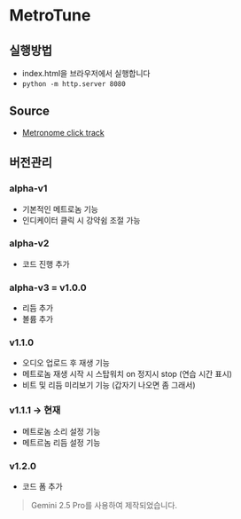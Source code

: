 # MetroTune
## 실행방법
- index.html을 브라우저에서 실행합니다
- `python -m http.server 8080`
## Source
- [Metronome click track](https://stash.reaper.fm/40824/Metronomes.zip)
## 버전관리
### alpha-v1
- 기본적인 메트로놈 기능
- 인디케이터 클릭 시 강약쉼 조절 가능
### alpha-v2
- 코드 진행 추가
### alpha-v3 = v1.0.0 
- 리듬 추가
- 볼륨 추가
### v1.1.0
- 오디오 업로드 후 재생 기능
- 메트로놈 재생 시작 시 스탑워치 on 정지시 stop (연습 시간 표시)
- 비트 및 리듬 미리보기 기능 (갑자기 나오면 좀 그래서)
### v1.1.1 -> 현재
- 메트로놈 소리 설정 기능
- 메트르놈 리듬 설정 기능
### v1.2.0 
- 코드 폼 추가

> Gemini 2.5 Pro를 사용하여 제작되었습니다.